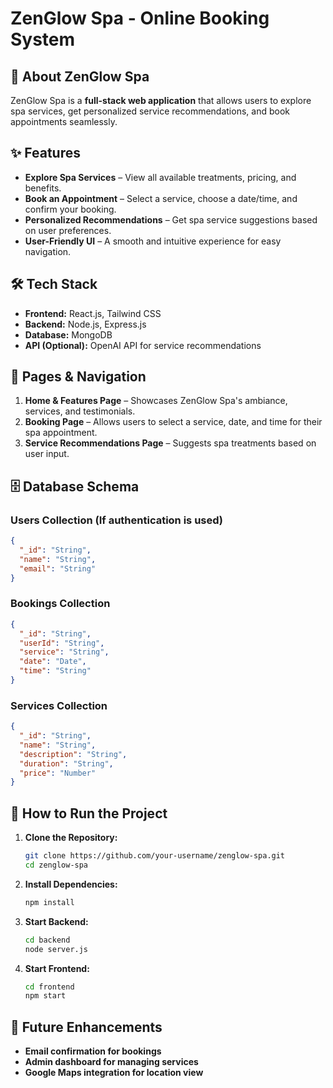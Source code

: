 # ZenGlow Spa - Online Booking System

## 🌿 About ZenGlow Spa
ZenGlow Spa is a **full-stack web application** that allows users to explore spa services, get personalized service recommendations, and book appointments seamlessly.

## ✨ Features
- **Explore Spa Services** – View all available treatments, pricing, and benefits.
- **Book an Appointment** – Select a service, choose a date/time, and confirm your booking.
- **Personalized Recommendations** – Get spa service suggestions based on user preferences.
- **User-Friendly UI** – A smooth and intuitive experience for easy navigation.

## 🛠️ Tech Stack
- **Frontend:** React.js, Tailwind CSS
- **Backend:** Node.js, Express.js
- **Database:** MongoDB
- **API (Optional):** OpenAI API for service recommendations

## 📄 Pages & Navigation
1. **Home & Features Page** – Showcases ZenGlow Spa's ambiance, services, and testimonials.
2. **Booking Page** – Allows users to select a service, date, and time for their spa appointment.
3. **Service Recommendations Page** – Suggests spa treatments based on user input.

## 🗄️ Database Schema
### **Users Collection** (If authentication is used)
```json
{
  "_id": "String",
  "name": "String",
  "email": "String"
}
```

### **Bookings Collection**
```json
{
  "_id": "String",
  "userId": "String",
  "service": "String",
  "date": "Date",
  "time": "String"
}
```

### **Services Collection**
```json
{
  "_id": "String",
  "name": "String",
  "description": "String",
  "duration": "String",
  "price": "Number"
}
```

## 🚀 How to Run the Project
1. **Clone the Repository:**
   ```sh
   git clone https://github.com/your-username/zenglow-spa.git
   cd zenglow-spa
   ```
2. **Install Dependencies:**
   ```sh
   npm install
   ```
3. **Start Backend:**
   ```sh
   cd backend
   node server.js
   ```
4. **Start Frontend:**
   ```sh
   cd frontend
   npm start
   ```

## 🎯 Future Enhancements
- **Email confirmation for bookings**
- **Admin dashboard for managing services**
- **Google Maps integration for location view**


